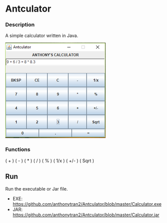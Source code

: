 # Antculator

### Description
A simple calculator written in Java.

![alt text](https://github.com/anthonytran2/Antculator/blob/master/Antculator%20image.PNG)

### Functions
( + )
( - )
( * )
( / )
( % )
( 1/x )
( +/- )
( Sqrt )

## Run
Run the executable or Jar file.

- EXE: https://github.com/anthonytran2/Antculator/blob/master/Calculator.exe
- JAR: https://github.com/anthonytran2/Antculator/blob/master/Calculator.jar
